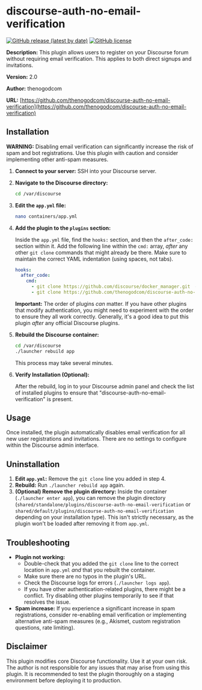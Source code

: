 # discourse-auth-no-email-verification

[![GitHub release (latest by date)](https://img.shields.io/github/v/release/thenogodcom/discourse-auth-no-email-verification)](https://github.com/thenogodcom/discourse-auth-no-email-verification/releases)
[![GitHub license](https://img.shields.io/github/license/thenogodcom/discourse-auth-no-email-verification)](https://github.com/thenogodcom/discourse-auth-no-email-verification/blob/main/LICENSE)

**Description:**  This plugin allows users to register on your Discourse forum without requiring email verification.  This applies to both direct signups and invitations.

**Version:** 2.0

**Author:** thenogodcom

**URL:** [https://github.com/thenogodcom/discourse-auth-no-email-verification](https://github.com/thenogodcom/discourse-auth-no-email-verification)

## Installation

**WARNING:** Disabling email verification can significantly increase the risk of spam and bot registrations.  Use this plugin with caution and consider implementing other anti-spam measures.

1.  **Connect to your server:**  SSH into your Discourse server.

2.  **Navigate to the Discourse directory:**

    ```bash
    cd /var/discourse
    ```

3.  **Edit the `app.yml` file:**

    ```bash
    nano containers/app.yml
    ```

4.  **Add the plugin to the `plugins` section:**

    Inside the `app.yml` file, find the `hooks:` section, and then the `after_code:` section within it.  Add the following line within the `cmd:` array, *after* any other `git clone` commands that might already be there. Make sure to maintain the correct YAML indentation (using spaces, not tabs).

    ```yaml
    hooks:
      after_code:
        cmd:
          - git clone https://github.com/discourse/docker_manager.git  # Example - keep existing lines
          - git clone https://github.com/thenogodcom/discourse-auth-no-email-verification.git
    ```

    **Important:**  The order of plugins *can* matter.  If you have other plugins that modify authentication, you might need to experiment with the order to ensure they all work correctly.  Generally, it's a good idea to put this plugin *after* any official Discourse plugins.

5.  **Rebuild the Discourse container:**

    ```bash
    cd /var/discourse
    ./launcher rebuild app
    ```

    This process may take several minutes.

6.  **Verify Installation (Optional):**

    After the rebuild, log in to your Discourse admin panel and check the list of installed plugins to ensure that "discourse-auth-no-email-verification" is present.

## Usage

Once installed, the plugin automatically disables email verification for all new user registrations and invitations.  There are no settings to configure within the Discourse admin interface.

## Uninstallation

1.  **Edit `app.yml`:**  Remove the `git clone` line you added in step 4.
2.  **Rebuild:** Run `./launcher rebuild app` again.
3.  **(Optional) Remove the plugin directory:** Inside the container (`./launcher enter app`), you can remove the plugin directory (`shared/standalone/plugins/discourse-auth-no-email-verification` or `shared/default/plugins/discourse-auth-no-email-verification` depending on your installation type). This isn't strictly necessary, as the plugin won't be loaded after removing it from `app.yml`.

## Troubleshooting

*   **Plugin not working:**
    *   Double-check that you added the `git clone` line to the correct location in `app.yml` *and* that you rebuilt the container.
    *   Make sure there are no typos in the plugin's URL.
    *   Check the Discourse logs for errors (`./launcher logs app`).
    *   If you have other authentication-related plugins, there might be a conflict. Try disabling other plugins temporarily to see if that resolves the issue.
*   **Spam increase:**  If you experience a significant increase in spam registrations, consider re-enabling email verification or implementing alternative anti-spam measures (e.g., Akismet, custom registration questions, rate limiting).

## Disclaimer

This plugin modifies core Discourse functionality.  Use it at your own risk.  The author is not responsible for any issues that may arise from using this plugin.  It is recommended to test the plugin thoroughly on a staging environment before deploying it to production.
